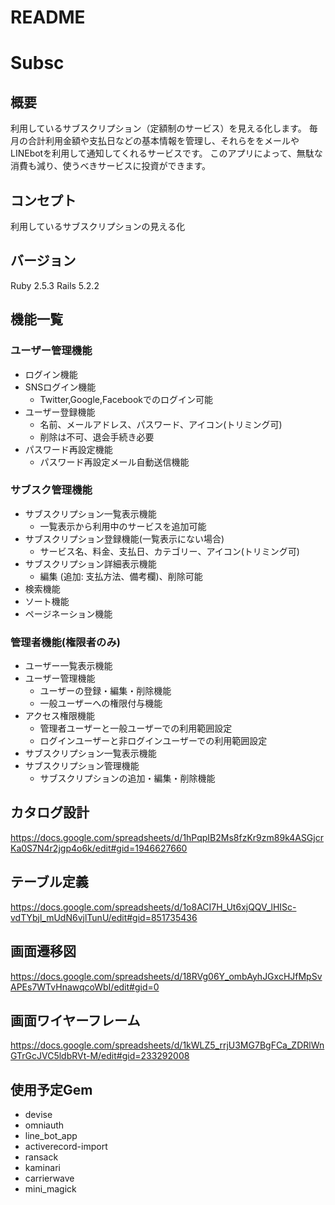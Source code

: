 # README

# Subsc

## 概要
利用しているサブスクリプション（定額制のサービス）を見える化します。
毎月の合計利用金額や支払日などの基本情報を管理し、それらををメールやLINEbotを利用して通知してくれるサービスです。
このアプリによって、無駄な消費も減り、使うべきサービスに投資ができます。

## コンセプト
利用しているサブスクリプションの見える化

## バージョン
Ruby 2.5.3 Rails 5.2.2

## 機能一覧
### ユーザー管理機能
- ログイン機能
- SNSログイン機能
  - Twitter,Google,Facebookでのログイン可能
- ユーザー登録機能
  - 名前、メールアドレス、パスワード、アイコン(トリミング可)
  - 削除は不可、退会手続き必要
- パスワード再設定機能
  - パスワード再設定メール自動送信機能

### サブスク管理機能
- サブスクリプション一覧表示機能
  - 一覧表示から利用中のサービスを追加可能
- サブスクリプション登録機能(一覧表示にない場合)
  - サービス名、料金、支払日、カテゴリー、アイコン(トリミング可)
- サブスクリプション詳細表示機能
  - 編集 (追加: 支払方法、備考欄)、削除可能
- 検索機能
- ソート機能
- ページネーション機能

### 管理者機能(権限者のみ)
- ユーザー一覧表示機能
- ユーザー管理機能
  - ユーザーの登録・編集・削除機能
  - 一般ユーザーへの権限付与機能
- アクセス権限機能
  - 管理者ユーザーと一般ユーザーでの利用範囲設定
  - ログインユーザーと非ログインユーザーでの利用範囲設定 
- サブスクリプション一覧表示機能
- サブスクリプション管理機能
  - サブスクリプションの追加・編集・削除機能

## カタログ設計
https://docs.google.com/spreadsheets/d/1hPqpIB2Ms8fzKr9zm89k4ASGjcrKa0S7N4r2jgp4o6k/edit#gid=1946627660

## テーブル定義
https://docs.google.com/spreadsheets/d/1o8ACI7H_Ut6xjQQV_lHISc-vdTYbjl_mUdN6vjlTunU/edit#gid=851735436

## 画面遷移図
https://docs.google.com/spreadsheets/d/18RVg06Y_ombAyhJGxcHJfMpSvAPEs7WTvHnawqcoWbI/edit#gid=0

## 画面ワイヤーフレーム
https://docs.google.com/spreadsheets/d/1kWLZ5_rrjU3MG7BgFCa_ZDRlWnGTrGcJVC5ldbRVt-M/edit#gid=233292008

## 使用予定Gem
- devise
- omniauth
- line_bot_app
- activerecord-import
- ransack
- kaminari
- carrierwave
- mini_magick